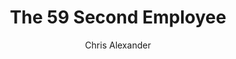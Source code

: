 ---
layout: episode
title: "The 59 Second Employee"
slug: "7"
explicit: false
author: "Chris Alexander"
summary: "A critique of the One Minute Manager"
description: "This book is a mimic and parody of the One Minute Manager series, helping employees stay one step ahead of their One Minute-adhering boss."
has_image: false
duration: "2:02"
length: 4089607
book:
    title: "The 59 Second Employee"
    author: "Andre"
    link: "http://g.chris-alexander.co.uk?id=1274X516320&xs=1&url=https%3A%2F%2Fwww.amazon.co.uk%2F59-Second-Employee-Second-One-Minute-Manager%2Fdp%2F0595145000%2Fref%3Dsr_1_1%3Fdchild%3D1%26keywords%3Dthe%2B59%2Bsecond%2Bemployee%26qid%3D1593970331%26sr%3D8-1"
---